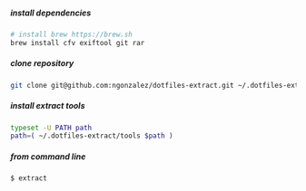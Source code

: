 
##### install dependencies
```bash
# install brew https://brew.sh
brew install cfv exiftool git rar
```

##### clone repository
```bash
git clone git@github.com:ngonzalez/dotfiles-extract.git ~/.dotfiles-extract
```

##### install extract tools
```bash
typeset -U PATH path
path=( ~/.dotfiles-extract/tools $path )
```

##### from command line
```bash
$ extract
```
